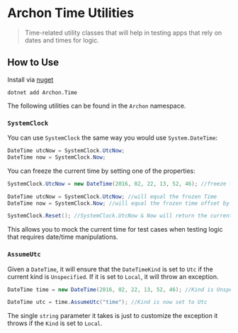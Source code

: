 # Archon Time Utilities

> Time-related utility classes that will help in testing apps that rely on dates and times for logic.

## How to Use

Install via [nuget](https://www.nuget.org/packages/Archon.Time/)

```
dotnet add Archon.Time
```

The following utilities can be found in the `Archon` namespace.

### `SystemClock`

You can use `SystemClock` the same way you would use `System.DateTime`:

```cs
DateTime utcNow = SystemClock.UtcNow;
DateTime now = SystemClock.Now;
```

You can freeze the current time by setting one of the properties:

```cs
SystemClock.UtcNow = new DateTime(2016, 02, 22, 13, 52, 46); //freeze the current time

DateTime utcNow = SystemClock.UtcNow; //will equal the frozen Time
DateTime now = SystemClock.Now; //will equal the frozen time offset by the current timezone

SystemClock.Reset(); //SystemClock.UtcNow & Now will return the current time once again
```

This allows you to mock the current time for test cases when testing logic that requires date/time manipulations.

### `AssumeUtc`

Given a `DateTime`, it will ensure that the `DateTimeKind` is set to `Utc` if the current kind is `Unspecified`. If it is set to `Local`, it will throw an exception.

```cs
DateTime time = new DateTime(2016, 02, 22, 13, 52, 46); //Kind is Unspecified by default

DateTime utc = time.AssumeUtc("time"); //Kind is now set to Utc
```

The single `string` parameter it takes is just to customize the exception it throws if the `Kind` is set to `Local`.
